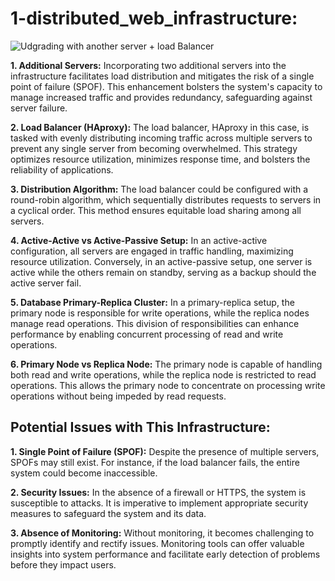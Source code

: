 # 1-distributed_web_infrastructure:

![Udgrading with another server + load Balancer](https://i.imgur.com/OHVeiq1.png)

**1. Additional Servers:**
Incorporating two additional servers into the infrastructure facilitates load distribution and mitigates
the risk of a single point of failure (SPOF).
This enhancement bolsters the system's capacity to manage increased traffic and provides redundancy,
safeguarding against server failure.

**2. Load Balancer (HAproxy):**
The load balancer, HAproxy in this case, is tasked with evenly distributing incoming traffic across multiple
servers to prevent any single server from becoming overwhelmed.
This strategy optimizes resource utilization, minimizes response time, and bolsters the reliability of applications.

**3. Distribution Algorithm:**
The load balancer could be configured with a round-robin algorithm, which sequentially distributes requests
to servers in a cyclical order. This method ensures equitable load sharing among all servers.

**4. Active-Active vs Active-Passive Setup:**
In an active-active configuration, all servers are engaged in traffic handling, maximizing resource utilization.
Conversely, in an active-passive setup, one server is active while the others remain on standby,
serving as a backup should the active server fail.

**5. Database Primary-Replica Cluster:**
In a primary-replica setup, the primary node is responsible for write operations, while the replica
nodes manage read operations.
This division of responsibilities can enhance performance by enabling concurrent processing
of read and write operations.

**6. Primary Node vs Replica Node:**
The primary node is capable of handling both read and write operations,
while the replica node is restricted to read operations. This allows the primary node to concentrate
on processing write operations without being impeded by read requests.

## Potential Issues with This Infrastructure:

**1. Single Point of Failure (SPOF):**
Despite the presence of multiple servers, SPOFs may still exist. For instance, if the load balancer fails,
the entire system could become inaccessible.

**2. Security Issues:**
In the absence of a firewall or HTTPS, the system is susceptible to attacks. It is imperative to implement
appropriate security measures to safeguard the system and its data.

**3. Absence of Monitoring:**
Without monitoring, it becomes challenging to promptly identify and rectify issues.
Monitoring tools can offer valuable insights into system performance and facilitate early
detection of problems before they impact users.
